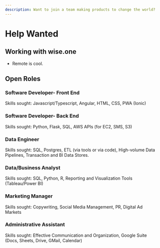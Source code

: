 ```yaml
---
description: Want to join a team making products to change the world?
---
```


# Help Wanted

## Working with wise.one

* Remote is cool.

## Open Roles

### Software Developer- Front End

Skills sought: Javascript/Typescript, Angular, HTML, CSS, PWA \(Ionic\)

### Software Developer- Back End

Skills sought: Python, Flask, SQL, AWS APIs \(for EC2, SMS, S3\)

### Data Engineer

Skills sought: SQL, Postgres, ETL \(via tools or via code\), High-volume Data Pipelines, Transaction and BI Data Stores. 

### Data/Business Analyst

Skills sought: SQL, Python, R, Reporting and Visualization Tools \(Tableau/Power BI\)

### Marketing Manager

Skills sought: Copywriting, Social Media Management, PR, Digital Ad Markets

### Administrative Assistant

Skills sought: Effective Communication and Organization, Google Suite \(Docs, Sheets, Drive, GMail, Calendar\)



